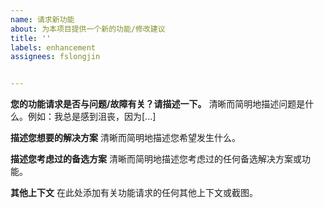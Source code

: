 ```yaml
---
name: 请求新功能
about: 为本项目提供一个新的功能/修改建议
title: ''
labels: enhancement
assignees: fslongjin


---
```


**您的功能请求是否与问题/故障有关？请描述一下。**
清晰而简明地描述问题是什么。例如：我总是感到沮丧，因为[...]

**描述您想要的解决方案**
清晰而简明地描述您希望发生什么。

**描述您考虑过的备选方案**
清晰而简明地描述您考虑过的任何备选解决方案或功能。

**其他上下文**
在此处添加有关功能请求的任何其他上下文或截图。
